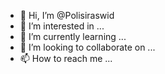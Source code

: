- 👋 Hi, I’m @Polisiraswid
- 👀 I’m interested in ...
- 🌱 I’m currently learning ...
- 💞️ I’m looking to collaborate on ...
- 📫 How to reach me ...

<!---
Polisiraswid/Polisiraswid is a ✨ special ✨ repository because its `README.md` (this file) appears on your GitHub profile.
You can click the Preview link to take a look at your changes.
--->
